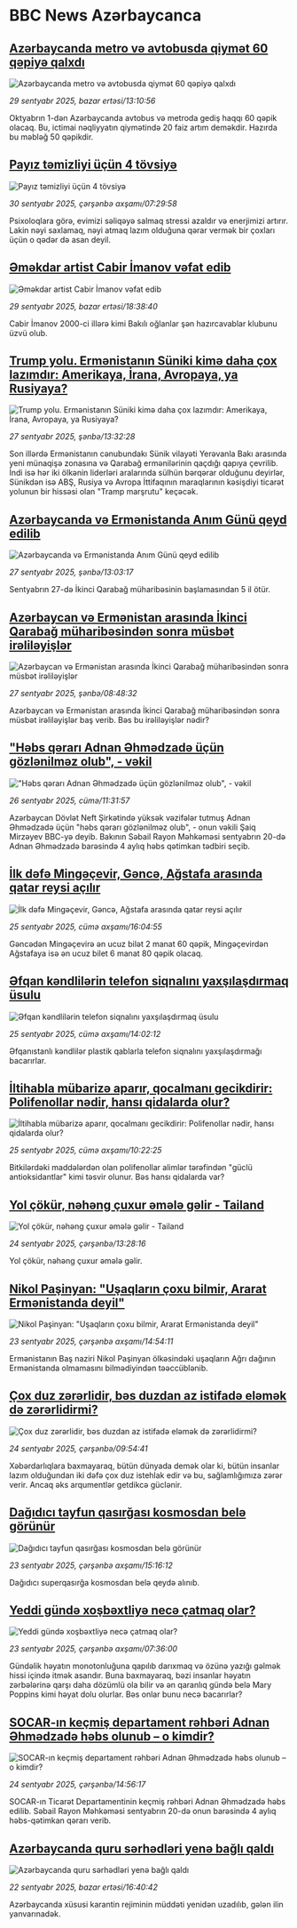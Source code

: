# BBC News Azərbaycanca## [Azərbaycanda metro və avtobusda qiymət 60 qəpiyə qalxdı](https://www.bbc.com/azeri/articles/cgmze9p0p9do?at_medium=RSS&at_campaign=rss?at_campaign=githubrss)![Azərbaycanda metro və avtobusda qiymət 60 qəpiyə qalxdı](https://ichef.bbci.co.uk/ace/ws/240/cpsprodpb/42d0/live/446aac70-9d0e-11f0-a8fe-677b0b0b2d56.jpg)_29 sentyabr 2025, bazar ertəsi/13:10:56_Oktyabrın 1-dən Azərbaycanda avtobus və metroda gediş haqqı 60 qəpik olacaq. Bu, ictimai nəqliyyatın qiymətində 20 faiz artım deməkdir. Hazırda bu məbləğ 50 qəpikdir.## [Payız təmizliyi üçün 4 tövsiyə ](https://www.bbc.com/azeri/articles/cly1xn519x2o?at_medium=RSS&at_campaign=rss?at_campaign=githubrss)![Payız təmizliyi üçün 4 tövsiyə ](https://ichef.bbci.co.uk/ace/ws/240/cpsprodpb/8acb/live/f47dcba0-8fdb-11f0-b986-51c52739b2d9.jpg)_30 sentyabr 2025, çərşənbə axşamı/07:29:58_Psixoloqlara görə, evimizi səliqəyə salmaq stressi azaldır və enerjimizi artırır.
Lakin nəyi saxlamaq, nəyi atmaq lazım olduğuna qərar vermək bir çoxları üçün o qədər də asan deyil.## [Əməkdar artist Cabir İmanov vəfat edib](https://www.bbc.com/azeri/articles/cdr6mk3gzdgo?at_medium=RSS&at_campaign=rss?at_campaign=githubrss)![Əməkdar artist Cabir İmanov vəfat edib](https://ichef.bbci.co.uk/ace/ws/240/cpsprodpb/94c5/live/73297ce0-9d62-11f0-bec3-afa3e5c1fc3f.jpg)_29 sentyabr 2025, bazar ertəsi/18:38:40_Cabir İmanov 2000-ci illərə kimi Bakılı oğlanlar şən hazırcavablar klubunu üzvü olub.## [Trump yolu. Ermənistanın Süniki kimə daha çox lazımdır: Amerikaya, İrana, Avropaya, ya Rusiyaya?](https://www.bbc.com/azeri/articles/cdjzmwmkd32o?at_medium=RSS&at_campaign=rss?at_campaign=githubrss)![Trump yolu. Ermənistanın Süniki kimə daha çox lazımdır: Amerikaya, İrana, Avropaya, ya Rusiyaya?](https://ichef.bbci.co.uk/ace/ws/240/cpsprodpb/bf6a/live/1991bf20-9b01-11f0-928c-71dbb8619e94.jpg)_27 sentyabr 2025, şənbə/13:32:28_Son illərdə Ermənistanın cənubundakı Sünik vilayəti Yerəvanla Bakı arasında yeni münaqişə zonasına və Qarabağ ermənilərinin qaçdığı qapıya çevrilib. İndi isə hər iki ölkənin liderləri aralarında sülhün bərqərar olduğunu deyirlər, Sünikdən isə ABŞ, Rusiya və Avropa İttifaqının maraqlarının kəsişdiyi ticarət yolunun bir hissəsi olan "Tramp marşrutu" keçəcək.## [Azərbaycanda və Ermənistanda Anım Günü qeyd edilib](https://www.bbc.com/azeri/articles/cm2z10x8y5zo?at_medium=RSS&at_campaign=rss?at_campaign=githubrss)![Azərbaycanda və Ermənistanda Anım Günü qeyd edilib](https://ichef.bbci.co.uk/ace/ws/240/cpsprodpb/dc7d/live/baafee50-9ba0-11f0-b7a8-4f368f70612e.jpg)_27 sentyabr 2025, şənbə/13:03:17_Sentyabrın 27-də İkinci Qarabağ müharibəsinin başlamasından 5 il ötür.## [Azərbaycan və Ermənistan arasında İkinci Qarabağ müharibəsindən sonra müsbət irəliləyişlər](https://www.bbc.com/azeri/articles/cvgjx34x9x0o?at_medium=RSS&at_campaign=rss?at_campaign=githubrss)![Azərbaycan və Ermənistan arasında İkinci Qarabağ müharibəsindən sonra müsbət irəliləyişlər](https://ichef.bbci.co.uk/ace/ws/240/cpsprodpb/bac6/live/f68a9a00-9afc-11f0-8272-7f0194ae8142.png)_27 sentyabr 2025, şənbə/08:48:32_Azərbaycan və Ermənistan arasında İkinci Qarabağ müharibəsindən sonra müsbət irəliləyişlər baş verib.
Bəs bu irəliləyişlər nədir?## ["Həbs qərarı Adnan Əhmədzadə üçün gözlənilməz olub", - vəkil](https://www.bbc.com/azeri/articles/c70819zwk4jo?at_medium=RSS&at_campaign=rss?at_campaign=githubrss)!["Həbs qərarı Adnan Əhmədzadə üçün gözlənilməz olub", - vəkil](https://ichef.bbci.co.uk/ace/ws/240/cpsprodpb/67db/live/78df75e0-9ac9-11f0-99cb-e5b0dff735aa.jpg)_26 sentyabr 2025, cümə/11:31:57_Azərbaycan Dövlət Neft Şirkətində yüksək vəzifələr tutmuş Adnan Əhmədzadə üçün "həbs qərarı gözlənilməz olub", - onun vəkili Şaiq Mirzəyev BBC-yə deyib. Bakının Səbail Rayon Məhkəməsi sentyabrın 20-də Adnan Əhmədzadə barəsində 4 aylıq həbs qətimkan tədbiri seçib.## [İlk dəfə Mingəçevir, Gəncə, Ağstafa arasında qatar reysi açılır](https://www.bbc.com/azeri/articles/cly19we939xo?at_medium=RSS&at_campaign=rss?at_campaign=githubrss)![İlk dəfə Mingəçevir, Gəncə, Ağstafa arasında qatar reysi açılır](https://ichef.bbci.co.uk/ace/ws/240/cpsprodpb/3baf/live/5c1191b0-9a28-11f0-b7a7-6962c574e78f.jpg)_25 sentyabr 2025, cümə axşamı/16:04:55_Gəncədən Mingəçevirə ən ucuz bilət 2 manat 60 qəpik, Mingəçevirdən Ağstafaya isə ən ucuz bilet 6 manat 80 qəpik olacaq.## [Əfqan kəndlilərin telefon siqnalını yaxşılaşdırmaq üsulu](https://www.bbc.com/azeri/articles/cly90yj9zelo?at_medium=RSS&at_campaign=rss?at_campaign=githubrss)![Əfqan kəndlilərin telefon siqnalını yaxşılaşdırmaq üsulu](https://ichef.bbci.co.uk/ace/ws/240/cpsprodpb/6879/live/77692470-9a17-11f0-92bd-0166dfabcb1b.jpg)_25 sentyabr 2025, cümə axşamı/14:02:12_Əfqanıstanlı kəndlilər plastik qablarla telefon siqnalını yaxşılaşdırmağı bacarırlar.## [İltihabla mübarizə aparır, qocalmanı gecikdirir: Polifenollar nədir, hansı qidalarda olur?](https://www.bbc.com/azeri/articles/c5yk0kdk757o?at_medium=RSS&at_campaign=rss?at_campaign=githubrss)![İltihabla mübarizə aparır, qocalmanı gecikdirir: Polifenollar nədir, hansı qidalarda olur?](https://ichef.bbci.co.uk/ace/ws/240/cpsprodpb/2131/live/8383b9a0-6227-11f0-83d2-4f671b8c1523.jpg)_25 sentyabr 2025, cümə axşamı/10:22:25_Bitkilərdəki maddələrdən olan polifenollar alimlər tərəfindən "güclü antioksidantlar" kimi təsvir olunur. Bəs hansı qidalarda var?## [Yol çökür, nəhəng çuxur əmələ gəlir - Tailand](https://www.bbc.com/azeri/articles/c36kzxjj3epo?at_medium=RSS&at_campaign=rss?at_campaign=githubrss)![Yol çökür, nəhəng çuxur əmələ gəlir - Tailand](https://ichef.bbci.co.uk/ace/ws/240/cpsprodpb/6f82/live/b47193d0-9949-11f0-928c-71dbb8619e94.png)_24 sentyabr 2025, çərşənbə/13:28:16_Yol çökür, nəhəng çuxur əmələ gəlir.## [Nikol Paşinyan: "Uşaqların çoxu bilmir, Ararat Ermənistanda deyil"](https://www.bbc.com/azeri/articles/cr5qe9qg32go?at_medium=RSS&at_campaign=rss?at_campaign=githubrss)![Nikol Paşinyan: "Uşaqların çoxu bilmir, Ararat Ermənistanda deyil"](https://ichef.bbci.co.uk/ace/ws/240/cpsprodpb/326b/live/bba520d0-988c-11f0-af62-91486a511a31.png)_23 sentyabr 2025, çərşənbə axşamı/14:54:11_Ermənistanın Baş naziri Nikol Paşinyan ölkəsindəki uşaqların Ağrı dağının Ermənistanda olmamasını bilmədiyindən təəccüblənib.## [Çox duz zərərlidir, bəs duzdan az istifadə eləmək də zərərlidirmi?](https://www.bbc.com/azeri/articles/c77drrzj2zno?at_medium=RSS&at_campaign=rss?at_campaign=githubrss)![Çox duz zərərlidir, bəs duzdan az istifadə eləmək də zərərlidirmi?](https://ichef.bbci.co.uk/ace/ws/240/cpsprodpb/ca02/live/4f7119d0-9924-11f0-9a4d-cda90a899290.jpg)_24 sentyabr 2025, çərşənbə/09:54:41_Xəbərdarlıqlara baxmayaraq, bütün dünyada demək olar ki, bütün insanlar lazım olduğundan iki dəfə çox duz istehlak edir və bu, sağlamlığımıza zərər verir. Ancaq əks arqumentlər getdikcə güclənir.## [Dağıdıcı tayfun qasırğası kosmosdan belə görünür](https://www.bbc.com/azeri/articles/cvg0d8gq270o?at_medium=RSS&at_campaign=rss?at_campaign=githubrss)![Dağıdıcı tayfun qasırğası kosmosdan belə görünür](https://ichef.bbci.co.uk/ace/ws/240/cpsprodpb/fb65/live/454f3710-988f-11f0-928c-71dbb8619e94.jpg)_23 sentyabr 2025, çərşənbə axşamı/15:16:12_Dağıdıcı superqasırğa kosmosdan belə qeydə alınıb.## [Yeddi gündə xoşbəxtliyə necə çatmaq olar? ](https://www.bbc.com/azeri/articles/c4g58kppn1po?at_medium=RSS&at_campaign=rss?at_campaign=githubrss)![Yeddi gündə xoşbəxtliyə necə çatmaq olar? ](https://ichef.bbci.co.uk/ace/ws/240/cpsprodpb/dc82/live/5dee9dc0-6ef4-11f0-8415-3f856a662103.jpg)_23 sentyabr 2025, çərşənbə axşamı/07:36:00_Gündəlik həyatın monotonluğuna qapılıb darıxmaq və özünə yazığı gəlmək hissi içində itmək asandır.
Buna baxmayaraq, bəzi insanlar həyatın zərbələrinə qarşı daha dözümlü ola bilir və ən qaranlıq gündə belə Mary Poppins kimi həyat dolu olurlar.
Bəs onlar bunu necə bacarırlar?## [SOCAR-ın keçmiş departament rəhbəri Adnan Əhmədzadə həbs olunub – o kimdir?](https://www.bbc.com/azeri/articles/c15kpvqz122o?at_medium=RSS&at_campaign=rss?at_campaign=githubrss)![SOCAR-ın keçmiş departament rəhbəri Adnan Əhmədzadə həbs olunub – o kimdir?](https://ichef.bbci.co.uk/ace/ws/240/cpsprodpb/e00b/live/074d1770-99f7-11f0-92db-77261a15b9d2.jpg)_24 sentyabr 2025, çərşənbə/14:56:17_SOCAR-ın Ticarət Departamentinin keçmiş rəhbəri Adnan Əhmədzadə həbs edilib. Səbail Rayon Məhkəməsi sentyabrın 20-də onun barəsində 4 aylıq həbs-qətimkan qərarı verib.## [Azərbaycanda quru sərhədləri yenə bağlı qaldı](https://www.bbc.com/azeri/articles/c9v71erm1m4o?at_medium=RSS&at_campaign=rss?at_campaign=githubrss)![Azərbaycanda quru sərhədləri yenə bağlı qaldı](https://ichef.bbci.co.uk/ace/ws/240/cpsprodpb/0c13/live/848d1450-97d2-11f0-9dd8-57dfaa725755.png)_22 sentyabr 2025, bazar ertəsi/16:40:42_Azərbaycanda xüsusi karantin rejiminin müddəti yenidən uzadılıb, gələn ilin yanvarınadək.